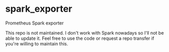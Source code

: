 # spark_exporter
Prometheus Spark exporter

This repo is not maintained. I don't work with Spark nowadays so I'll not be able to update it. Feel free to use the code or request a repo transfer if you're willing to maintain this.
